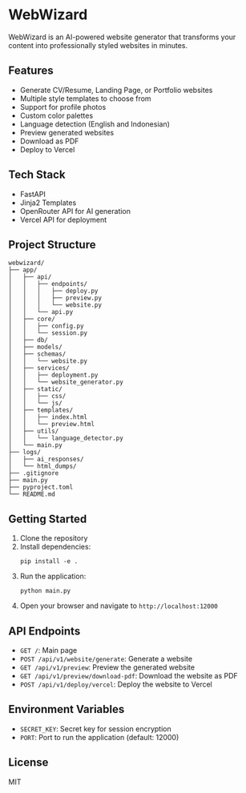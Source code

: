 # WebWizard

WebWizard is an AI-powered website generator that transforms your content into professionally styled websites in minutes.

## Features

- Generate CV/Resume, Landing Page, or Portfolio websites
- Multiple style templates to choose from
- Support for profile photos
- Custom color palettes
- Language detection (English and Indonesian)
- Preview generated websites
- Download as PDF
- Deploy to Vercel

## Tech Stack

- FastAPI
- Jinja2 Templates
- OpenRouter API for AI generation
- Vercel API for deployment

## Project Structure

```
webwizard/
├── app/
│   ├── api/
│   │   ├── endpoints/
│   │   │   ├── deploy.py
│   │   │   ├── preview.py
│   │   │   └── website.py
│   │   └── api.py
│   ├── core/
│   │   ├── config.py
│   │   └── session.py
│   ├── db/
│   ├── models/
│   ├── schemas/
│   │   └── website.py
│   ├── services/
│   │   ├── deployment.py
│   │   └── website_generator.py
│   ├── static/
│   │   ├── css/
│   │   └── js/
│   ├── templates/
│   │   ├── index.html
│   │   └── preview.html
│   ├── utils/
│   │   └── language_detector.py
│   └── main.py
├── logs/
│   ├── ai_responses/
│   └── html_dumps/
├── .gitignore
├── main.py
├── pyproject.toml
└── README.md
```

## Getting Started

1. Clone the repository
2. Install dependencies:
   ```
   pip install -e .
   ```
3. Run the application:
   ```
   python main.py
   ```
4. Open your browser and navigate to `http://localhost:12000`

## API Endpoints

- `GET /`: Main page
- `POST /api/v1/website/generate`: Generate a website
- `GET /api/v1/preview`: Preview the generated website
- `GET /api/v1/preview/download-pdf`: Download the website as PDF
- `POST /api/v1/deploy/vercel`: Deploy the website to Vercel

## Environment Variables

- `SECRET_KEY`: Secret key for session encryption
- `PORT`: Port to run the application (default: 12000)

## License

MIT
